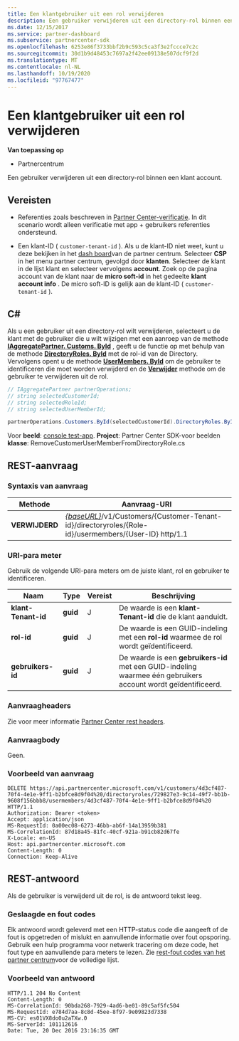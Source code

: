 ```yaml
---
title: Een klantgebruiker uit een rol verwijderen
description: Een gebruiker verwijderen uit een directory-rol binnen een klant account.
ms.date: 12/15/2017
ms.service: partner-dashboard
ms.subservice: partnercenter-sdk
ms.openlocfilehash: 6253e86f3733bbf2b9c593c5ca3f3e2fccce7c2c
ms.sourcegitcommit: 30d1b9d48453c7697a2f42ee09138e507dcf9f2d
ms.translationtype: MT
ms.contentlocale: nl-NL
ms.lasthandoff: 10/19/2020
ms.locfileid: "97767477"
---
```

# <a name="remove-a-customer-user-from-a-role"></a>Een klantgebruiker uit een rol verwijderen

**Van toepassing op**

- Partnercentrum

Een gebruiker verwijderen uit een directory-rol binnen een klant account.

## <a name="prerequisites"></a>Vereisten

- Referenties zoals beschreven in [Partner Center-verificatie](partner-center-authentication.md). In dit scenario wordt alleen verificatie met app + gebruikers referenties ondersteund.

- Een klant-ID ( `customer-tenant-id` ). Als u de klant-ID niet weet, kunt u deze bekijken in het [dash board](https://partner.microsoft.com/dashboard)van de partner centrum. Selecteer **CSP** in het menu partner centrum, gevolgd door **klanten**. Selecteer de klant in de lijst klant en selecteer vervolgens **account**. Zoek op de pagina account van de klant naar de **micro soft-id** in het gedeelte **klant account info** . De micro soft-ID is gelijk aan de klant-ID ( `customer-tenant-id` ).

## <a name="c"></a>C\#

Als u een gebruiker uit een directory-rol wilt verwijderen, selecteert u de klant met de gebruiker die u wilt wijzigen met een aanroep van de methode [**IAggregatePartner. Customs. ById**](/dotnet/api/microsoft.store.partnercenter.customers.icustomercollection.byid) , geeft u de functie op met behulp van de methode [**DirectoryRoles. ById**](/dotnet/api/microsoft.store.partnercenter.customerdirectoryroles.idirectoryrolecollection.byid) met de rol-id van de Directory. Vervolgens opent u de methode [**UserMembers. ById**](/dotnet/api/microsoft.store.partnercenter.customerdirectoryroles.iusermembercollection.byid) om de gebruiker te identificeren die moet worden verwijderd en de [**Verwijder**](/dotnet/api/microsoft.store.partnercenter.customerdirectoryroles.iusermember.delete) methode om de gebruiker te verwijderen uit de rol.

``` csharp
// IAggregatePartner partnerOperations;
// string selectedCustomerId;
// string selectedRoleId;
// string selectedUserMemberId;

partnerOperations.Customers.ById(selectedCustomerId).DirectoryRoles.ById(selectedRoleId).UserMembers.ById(selectedUserMemberId).Delete();
```

Voor **beeld**: [console test-app](console-test-app.md). **Project**: Partner Center SDK-voor beelden **klasse**: RemoveCustomerUserMemberFromDirectoryRole.cs

## <a name="rest-request"></a>REST-aanvraag

### <a name="request-syntax"></a>Syntaxis van aanvraag

| Methode     | Aanvraag-URI                                                                                                                           |
|------------|---------------------------------------------------------------------------------------------------------------------------------------|
| **VERWIJDERD** | [*{baseURL}*](partner-center-rest-urls.md)/v1/Customers/{Customer-Tenant-id}/directoryroles/{Role-id}/usermembers/{User-ID} http/1.1 |

### <a name="uri-parameter"></a>URI-para meter

Gebruik de volgende URI-para meters om de juiste klant, rol en gebruiker te identificeren.

| Naam                   | Type     | Vereist | Beschrijving                                                                        |
|------------------------|----------|----------|------------------------------------------------------------------------------------|
| **klant-Tenant-id** | **guid** | J        | De waarde is een **klant-Tenant-id** die de klant aanduidt. |
| **rol-id**            | **guid** | J        | De waarde is een GUID-indeling met een **rol-id** waarmee de rol wordt geïdentificeerd.                |
| **gebruikers-id**            | **guid** | J        | De waarde is een **gebruikers-id** met een GUID-indeling waarmee één gebruikers account wordt geïdentificeerd.   |

### <a name="request-headers"></a>Aanvraagheaders

Zie voor meer informatie [Partner Center rest headers](headers.md).

### <a name="request-body"></a>Aanvraagbody

Geen.

### <a name="request-example"></a>Voorbeeld van aanvraag

```http
DELETE https://api.partnercenter.microsoft.com/v1/customers/4d3cf487-70f4-4e1e-9ff1-b2bfce8d9f04%20/directoryroles/729827e3-9c14-49f7-bb1b-9608f156bbb8/usermembers/4d3cf487-70f4-4e1e-9ff1-b2bfce8d9f04%20 HTTP/1.1
Authorization: Bearer <token>
Accept: application/json
MS-RequestId: 0a00ec08-6273-46bb-ab6f-14a13959b381
MS-CorrelationId: 87d18a45-81fc-40cf-921a-b91cb82d67fe
X-Locale: en-US
Host: api.partnercenter.microsoft.com
Content-Length: 0
Connection: Keep-Alive
```

## <a name="rest-response"></a>REST-antwoord

Als de gebruiker is verwijderd uit de rol, is de antwoord tekst leeg.

### <a name="response-success-and-error-codes"></a>Geslaagde en fout codes

Elk antwoord wordt geleverd met een HTTP-status code die aangeeft of de fout is opgetreden of mislukt en aanvullende informatie over fout opsporing. Gebruik een hulp programma voor netwerk tracering om deze code, het fout type en aanvullende para meters te lezen. Zie [rest-fout codes van het partner centrum](error-codes.md)voor de volledige lijst.

### <a name="response-example"></a>Voorbeeld van antwoord

```http
HTTP/1.1 204 No Content
Content-Length: 0
MS-CorrelationId: 90bda268-7929-4ad6-be01-89c5af5fc504
MS-RequestId: e784d7aa-8c8d-45ee-8f97-9e09823d7338
MS-CV: es01VX8do0u2aTXw.0
MS-ServerId: 101112616
Date: Tue, 20 Dec 2016 23:16:35 GMT
```
